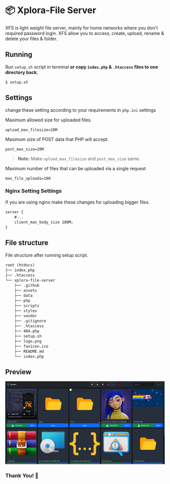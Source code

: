 # 📦 Xplora-File Server

XFS is light weight file server, mainly for home networks where you don't required password login. XFS allow you to access, create, upload, rename & delete your files & folder.

## Running

Run `setup.sh` script in terminal **or copy `index.php` & `.htaccess` files to one directory back.**

```
$ setup.sh
```

## Settings

change these setting according to your requirements in
`php.ini` settings

Maximum allowed size for uploaded files.

```
upload_max_filesize=20M
```

Maximum size of POST data that PHP will accept.

```
post_max_size=20M
```

> **Note:** Make `upload_max_filesize` and `post_max_size` same.

Maximum number of files that can be uploaded via a single request

```
max_file_uploads=100
```

### Nginx Setting Settings

If you are using nginx make these changes for uploading bigger files.

```
server {
    #...
    client_max_body_size 100M;
}
```

## File structure

File structure after running setup script.

```
root (htdocs)
├── index.php
├── .htaccess
└── xplora-file-server
    ├── .github
    ├── assets
    ├── data
    ├── php
    ├── scripts
    ├── styles
    ├── vendor
    ├── .gitignore
    ├── .htaccess
    ├── 404.php
    ├── setup.sh
    ├── logo.png
    ├── favicon.ico
    ├── README.md
    └── index.php
```

## Preview

<img src=".github/assets/xfs-preview.gif" width="2000" alt="xfs-preview" />

### Thank You! 🙏

